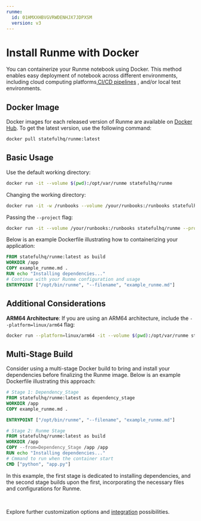 ```yaml
---
runme:
  id: 01HMXXHBVGVRWDENHJX7JDPXSM
  version: v3
---
```


# Install Runme with Docker

You can containerize your Runme notebook using Docker. This method enables easy deployment of notebook across different environments, including cloud computing platforms,[CI/CD pipelines](https://docs.runme.dev/integrations/github-actions-workflow) , and/or local test environments.

## **Docker Image**

Docker images for each released version of Runme are available on [Docker Hub](https://hub.docker.com/r/statefulhq/runme). To get the latest version, use the following command:

```sh {"id":"01HMXXHW2JRJ105X332JWKCZ8J"}
docker pull statefulhq/runme:latest
```

## **Basic Usage**

Use the default working directory:

```sh {"id":"01HQW60MVJ17C3ZH97E3Q849EF"}
docker run -it --volume $(pwd):/opt/var/runme statefulhq/runme
```

Changing the working directory:

```sh {"id":"01HQW61ENTQ0KT4Z7JG33YWSB5"}
docker run -it -w /runbooks --volume /your/runbooks:/runbooks statefulhq/runme
```

Passing the `--project` flag:

```sh {"id":"01HQW6213ANNPPVNWZBXM5605G"}
docker run -it --volume /your/runbooks:/runbooks statefulhq/runme --project /runbooks
```

Below is an example Dockerfile illustrating how to containerizing your application:

```dockerfile {"id":"01HQWT62G0DMDWH17QHK0KK3KS"}
FROM statefulhq/runme:latest as build
WORKDIR /app
COPY example_runme.md .
RUN echo "Installing dependencies..."
# Continue with your Runme configuration and usage
ENTRYPOINT ["/opt/bin/runme", "--filename", "example_runme.md"]
```

## **Additional Considerations**

**ARM64 Architecture**:
If you are using an ARM64 architecture, include the `--platform=linux/arm64` flag:

```sh {"id":"01HQW86WFR37CZ0ESXPV8AFWZT"}
docker run --platform=linux/arm64 -it --volume $(pwd):/opt/var/runme statefulhq/runme
```

## **Multi-Stage Build**

Consider using a multi-stage Docker build to bring and install your dependencies before finalizing the Runme image. Below is an example Dockerfile illustrating this approach:

```dockerfile {"id":"01HQW92KPTDZVX2173NY4K80JQ"}
# Stage 1: Dependency_Stage
FROM statefulhq/runme:latest as dependency_stage
WORKDIR /app
COPY example_runme.md .

ENTRYPOINT ["/opt/bin/runme", "--filename", "example_runme.md"]

# Stage 2: Runme Stage
FROM statefulhq/runme:latest as build
WORKDIR /app
COPY --from=Dependency_Stage /app /app
RUN echo "Installing dependencies..."
# Cmmand to run when the container start
CMD ["python", "app.py"]
```

In this example, the first stage is dedicated to installing dependencies, and the second stage builds upon the first, incorporating the necessary files and configurations for Runme.

<br />
<Infobox type="sidenote" title="Keep going!">

Explore further customization options and [integration](../integrations/github-actions-workflow.md) possibilities.

</Infobox>
